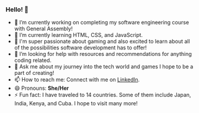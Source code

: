 ### Hello! 👾

<!--
**alissonkhr/alissonkhr** is a ✨ _special_ ✨ repository because its `README.md` (this file) appears on your GitHub profile.

Here are some ideas to get you started:
-->

- 🔭 I’m currently working on completing my software engineering course with General Assembly! 
- 🌱 I’m currently learning HTML, CSS, and JavaScript.
- 👯 I'm super passionate about gaming and also excited to learn about all of the possibilities software development has to offer!
- 🤔 I’m looking for help with resources and recommendations for anything coding related.
- 💬 Ask me about my journey into the tech world and games I hope to be a part of creating!
- 📫 How to reach me: Connect with me on [LinkedIn](https://www.linkedin.com/in/alisson-ricardo/).
- 😄 Pronouns: **She/Her**
- ⚡ Fun fact: I have traveled to 14 countries. Some of them include Japan, India, Kenya, and Cuba. I hope to visit many more!
